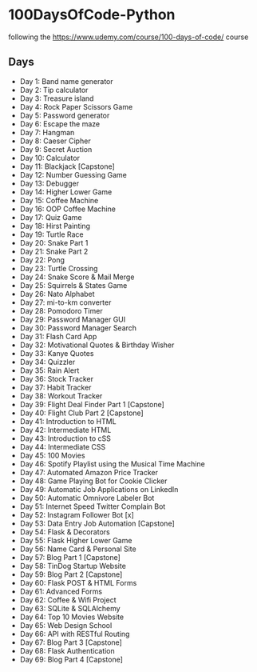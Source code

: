 # 100DaysOfCode-Python
following the https://www.udemy.com/course/100-days-of-code/ course

## Days
- Day 1: Band name generator
- Day 2: Tip calculator
- Day 3: Treasure island
- Day 4: Rock Paper Scissors Game
- Day 5: Password generator
- Day 6: Escape the maze
- Day 7: Hangman
- Day 8: Caeser Cipher
- Day 9: Secret Auction
- Day 10: Calculator
- Day 11: Blackjack [Capstone]
- Day 12: Number Guessing Game
- Day 13: Debugger
- Day 14: Higher Lower Game
- Day 15: Coffee Machine
- Day 16: OOP Coffee Machine
- Day 17: Quiz Game
- Day 18: Hirst Painting
- Day 19: Turtle Race
- Day 20: Snake Part 1
- Day 21: Snake Part 2
- Day 22: Pong
- Day 23: Turtle Crossing
- Day 24: Snake Score & Mail Merge
- Day 25: Squirrels & States Game
- Day 26: Nato Alphabet
- Day 27: mi-to-km converter
- Day 28: Pomodoro Timer
- Day 29: Password Manager GUI
- Day 30: Password Manager Search
- Day 31: Flash Card App
- Day 32: Motivational Quotes & Birthday Wisher
- Day 33: Kanye Quotes
- Day 34: Quizzler
- Day 35: Rain Alert
- Day 36: Stock Tracker
- Day 37: Habit Tracker
- Day 38: Workout Tracker
- Day 39: Flight Deal Finder Part 1 [Capstone]
- Day 40: Flight Club Part 2 [Capstone]
- Day 41: Introduction to HTML
- Day 42: Intermediate HTML
- Day 43: Introduction to cSS
- Day 44: Intermediate CSS
- Day 45: 100 Movies
- Day 46: Spotify Playlist using the Musical Time Machine
- Day 47: Automated Amazon Price Tracker
- Day 48: Game Playing Bot for Cookie Clicker
- Day 49: Automatic Job Applications on LinkedIn
- Day 50: Automatic Omnivore Labeler Bot
- Day 51: Internet Speed Twitter Complain Bot
- Day 52: Instagram Follower Bot [x]
- Day 53: Data Entry Job Automation [Capstone]
- Day 54: Flask & Decorators
- Day 55: Flask Higher Lower Game
- Day 56: Name Card & Personal Site
- Day 57: Blog Part 1 [Capstone]
- Day 58: TinDog Startup Website
- Day 59: Blog Part 2 [Capstone]
- Day 60: Flask POST & HTML Forms
- Day 61: Advanced Forms
- Day 62: Coffee & Wifi Project
- Day 63: SQLite & SQLAlchemy
- Day 64: Top 10 Movies Website
- Day 65: Web Design School
- Day 66: API with RESTful Routing
- Day 67: Blog Part 3 [Capstone]
- Day 68: Flask Authentication
- Day 69: Blog Part 4 [Capstone]
